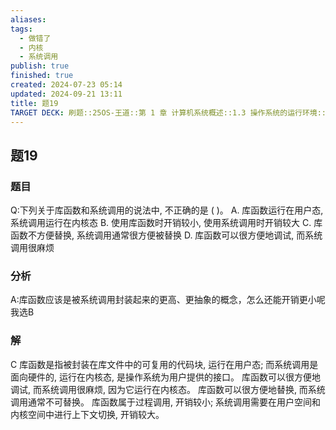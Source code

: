 ```yaml
---
aliases: 
tags:
  - 做错了
  - 内核
  - 系统调用
publish: true
finished: true
created: 2024-07-23 05:14
updated: 2024-09-21 13:11
title: 题19
TARGET DECK: 刷题::25OS-王道::第 1 章 计算机系统概述::1.3 操作系统的运行环境::题19
---
```

## 题19
### 题目
Q:下列关于库函数和系统调用的说法中, 不正确的是 ( )。
A. 库函数运行在用户态, 系统调用运行在内核态
B. 使用库函数时开销较小, 使用系统调用时开销较大
C. 库函数不方便替换, 系统调用通常很方便被替换
D. 库函数可以很方便地调试, 而系统调用很麻烦
### 分析
A:库函数应该是被系统调用封装起来的更高、更抽象的概念，怎么还能开销更小呢
我选B
### 解
C
库函数是指被封装在库文件中的可复用的代码块, 运行在用户态; 
而系统调用是面向硬件的, 运行在内核态, 是操作系统为用户提供的接口。
库函数可以很方便地调试, 而系统调用很麻烦, 因为它运行在内核态。
库函数可以很方便地替换, 而系统调用通常不可替换。
库函数属于过程调用, 开销较小; 
系统调用需要在用户空间和内核空间中进行上下文切换, 开销较大。
<!--ID: 1724147519699-->
